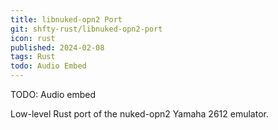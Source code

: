```yaml
---
title: libnuked-opn2 Port
git: shfty-rust/libnuked-opn2-port
icon: rust
published: 2024-02-08
tags: Rust
todo: Audio Embed
---
```


TODO: Audio embed

Low-level Rust port of the nuked-opn2 Yamaha 2612 emulator.
